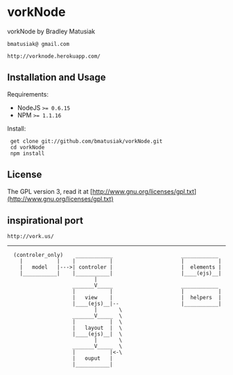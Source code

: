 vorkNode
========

vorkNode by Bradley Matusiak       

    bmatusiak@ gmail.com
    
    http://vorknode.herokuapp.com/
    
## Installation and Usage

Requirements:

  * NodeJS `>= 0.6.15`
  * NPM `>= 1.1.16`

Install:

     get clone git://github.com/bmatusiak/vorkNode.git
     cd vorkNode
     npm install
    
## License

The GPL version 3, read it at [http://www.gnu.org/licenses/gpl.txt](http://www.gnu.org/licenses/gpl.txt)
## inspirational port
    http://vork.us/
----------

      (controler_only)    ____________                      ____________
        |           |    |           |                      |           |
        |   model   |--->| controler |                      |  elements |
        |___________|    |___________|                      |____(ejs)__|
                                |
                         _______V_____                      ____________
                         |           |                      |           |
                         |   view    |                      |  helpers  |
                         |____(ejs)__|--                    |___________|
                                |       \
                         _______V_____  \
                         |           |  \
                         |   layout  |  \
                         |____(ejs)__|  \
                                |       \
                         _______V_____  \
                         |           |<-\
                         |   ouput   |
                         |___________|                            